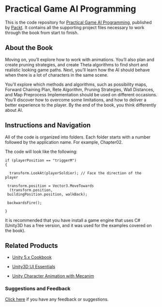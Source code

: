 # Practical Game AI Programming
This is the code repository for [Practical Game AI Programming](https://www.packtpub.com/game-development/practical-game-ai-programming?utm_source=GitHub), published by [Packt](https://www.packtpub.com/?utm_source=github). It contains all the supporting project files necessary to work through the book from start to finish.
## About the Book
Moving on, you’ll explore how to work with animations. You’ll also plan and create pruning strategies, and create Theta algorithms to find short and realistic looking game paths. Next, you’ll learn how the AI should behave when there is a lot of characters in the same scene.

You'll explore which methods and algorithms, such as possibility maps, Forward Chaining Plan, Rete Algorithm, Pruning Strategies, Wall Distances, and Map Preprocess Implementation should be used on different occasions. You’ll discover how to overcome some limitations, and how to deliver a better experience to the player. By the end of the book, you think differently about AI.
## Instructions and Navigation
All of the code is organized into folders. Each folder starts with a number followed by the application name. For example, Chapter02.



The code will look like the following:
```
if (playerPosition == "triggerM") 
{ 

  transform.LookAt(playerSoldier); // Face the direction of the   player
 
 transform.position = Vector3.MoveTowards
  (transform.position, 
 buildingPosition.position, walkBack);
 
 backwardsFire();
 
} 
```

It is recommended that you have install a game engine that uses C# (Unity3D has a free version, and it was used for the examples covered on the book).

## Related Products
* [Unity 5.x Cookbook](https://www.packtpub.com/game-development/unity-5x-cookbook?utm_source=GitHub)

* [Unity3D UI Essentials](https://www.packtpub.com/game-development/unity3d-ui-essentials?utm_source=GitHub)

* [Unity Character Animation with Mecanim](https://www.packtpub.com/game-development/unity-character-animation-mecanim?utm_source=GitHub)

### Suggestions and Feedback
[Click here](https://docs.google.com/forms/d/e/1FAIpQLSe5qwunkGf6PUvzPirPDtuy1Du5Rlzew23UBp2S-P3wB-GcwQ/viewform) if you have any feedback or suggestions.

